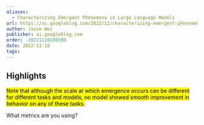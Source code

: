 ```yaml
---
aliases:
  - Characterizing Emergent Phenomena in Large Language Models
url: https://ai.googleblog.com/2022/11/characterizing-emergent-phenomena-in.html
author: Jason Wei
publisher: ai.googleblog.com
order: -20221110100500
date: 2022-11-10
tags:
---
```


## Highlights
<mark>Note that although the scale at which emergence occurs can be different for different tasks and models, no model showed smooth improvement in behavior on any of these tasks.</mark>

What metrics are you using?
